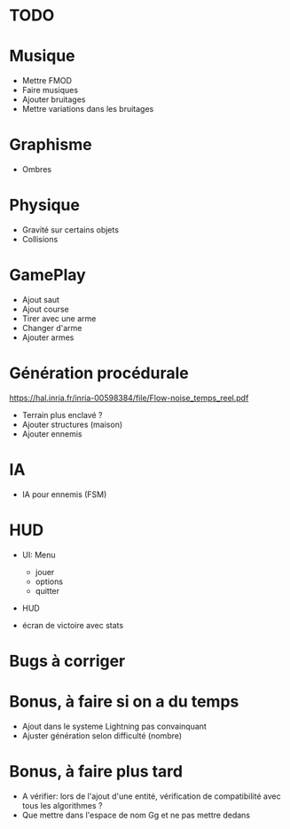 TODO
===

# Musique

- Mettre FMOD
- Faire musiques
- Ajouter bruitages
- Mettre variations dans les bruitages

# Graphisme

- Ombres

# Physique

- Gravité sur certains objets
- Collisions

# GamePlay

- Ajout saut
- Ajout course
- Tirer avec une arme
- Changer d'arme
- Ajouter armes

# Génération procédurale
https://hal.inria.fr/inria-00598384/file/Flow-noise_temps_reel.pdf
- Terrain plus enclavé ?
- Ajouter structures (maison)
- Ajouter ennemis

# IA

- IA pour ennemis (FSM)

# HUD

- UI: Menu
  - jouer
  - options
  - quitter

- HUD
- écran de victoire avec stats

# Bugs à corriger

# Bonus, à faire si on a du temps

- Ajout dans le systeme Lightning pas convainquant
- Ajuster génération selon difficulté (nombre)

# Bonus, à faire plus tard

- A vérifier: lors de l'ajout d'une entité, vérification de compatibilité avec tous les algorithmes ?
- Que mettre dans l'espace de nom Gg et ne pas mettre dedans

